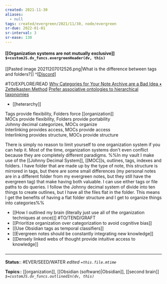 ```yaml
---
created: 2021-11-30 
aliases:
  - null
tags: created/evergreen/2021/11/30, node/evergreen
sr-due: 2022-01-01
sr-interval: 3
sr-ease: 130
---
```


#### [[Organization systems are not mutually exclusive]] `$=customJS.dv_funcs.evergreenHeader(dv, this)`

[[Pasted image 20211207012526.png|What is the difference between tags and folders?]]
^[[Discord](https://discord.com/channels/686053708261228577/744933215063638183/916205731609473034)]

#TO/EXPLORE/READ [Why Categories for Your Note Archive are a Bad Idea • Zettelkasten Method](https://zettelkasten.de/posts/no-categories/)
[Prefer associative ontologies to hierarchical taxonomies](https://notes.andymatuschak.org/z29hLZHiVt7W2uss2uMpSZquAX5T6vaeSF6Cy)
- [[heterarchy]]

Tags provide flexibility, Folders force [[organization]]  
MOCs provide flexibility, Folders provide portability  
Johnny decimal categorizes, MOCs organize  
Interlinking provides access, MOCs provide access  
Interlinking provides structure, MOCs provide structure  

There is simply no reason to limit yourself to one organization system if you can help it. Most of the time, organization systems don't even conflict because they are completely different paradigms. 
%%In my vault I make use of the [[Johnny Decimal System]], [[MOC]]s, outlines, tags, indexes and folders. I have folder that are made up by the type of note, this structure is mirrored in tags, but there are some small differences (my personal notes are in a different folder from my evergreen notes, but they still have the evergreen tag) that make having both valuable. I can use either tags or file paths to do queries. I follow the Johnny decimal system of divide into ten things to create outlines, but I have all the files flat in the folder. This means I get the benefits of having a flat folder structure and I get to organize things into categories%%

- [[How I outlined my brain (literally just use all of the organization techniques at once)]] #TO/TEND/GRAFT 
- [[Prioritize organization over categorization to avoid cognitive bias]]
- [[Use Obsidian tags as temporal classifiers]]
- [[Evergreen notes should be constantly integrating new knowledge]]
- [[Densely linked webs of thought provide intuitive access to knowledge]]
 
 

### <hr class="footnote"/>

**Status**:: #EVER/SEED/WATER 
*edited `=this.file.mtime`*

**Topics**:: [[organization]], [[Obsidian (software)|Obsidian]], [[second brain]]
*`$=customJS.dv_funcs.outlinedIn(dv, this)`*
